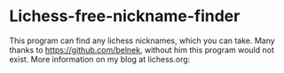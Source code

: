 # Lichess-free-nickname-finder
This program can find any lichess nicknames, which you can take.
Many thanks to https://github.com/belnek, without him this program would not exist.
More information on my blog at lichess.org:

